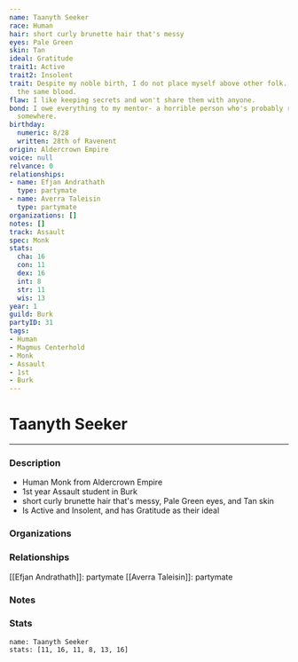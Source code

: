 ```yaml
---
name: Taanyth Seeker
race: Human
hair: short curly brunette hair that's messy
eyes: Pale Green
skin: Tan
ideal: Gratitude
trait1: Active
trait2: Insolent
trait: Despite my noble birth, I do not place myself above other folk. We all have
  the same blood.
flaw: I like keeping secrets and won't share them with anyone.
bond: I owe everything to my mentor- a horrible person who's probably rotting in jail
  somewhere.
birthday:
  numeric: 8/28
  written: 28th of Ravenent
origin: Aldercrown Empire
voice: null
relvance: 0
relationships:
- name: Efjan Andrathath
  type: partymate
- name: Averra Taleisin
  type: partymate
organizations: []
notes: []
track: Assault
spec: Monk
stats:
  cha: 16
  con: 11
  dex: 16
  int: 8
  str: 11
  wis: 13
year: 1
guild: Burk
partyID: 31
tags:
- Human
- Magmus Centerhold
- Monk
- Assault
- 1st
- Burk
---
```

# Taanyth Seeker
---
### Description
- Human Monk from Aldercrown Empire
- 1st year Assault student in Burk
- short curly brunette hair that's messy, Pale Green eyes, and Tan skin
- Is Active and Insolent, and has Gratitude as their ideal

### Organizations

### Relationships
[[Efjan Andrathath]]: partymate
[[Averra Taleisin]]: partymate

### Notes

### Stats
```statblock
name: Taanyth Seeker
stats: [11, 16, 11, 8, 13, 16]
```